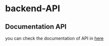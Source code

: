 # backend-API

## Documentation API

you can check the documentation of API in [here](https://agungprabowo8800.gitbook.io/babakbelur-aic/)